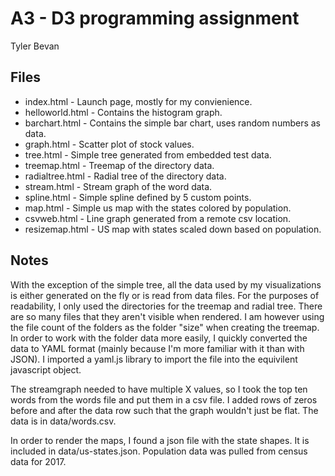 # A3 - D3 programming assignment
Tyler Bevan

## Files
 - index.html - Launch page, mostly for my convienience.
 - helloworld.html - Contains the histogram graph.
 - barchart.html - Contains the simple bar chart, uses random numbers as data.
 - graph.html - Scatter plot of stock values.
 - tree.html - Simple tree generated from embedded test data.
 - treemap.html - Treemap of the directory data.
 - radialtree.html - Radial tree of the directory data.
 - stream.html - Stream graph of the word data.
 - spline.html - Simple spline defined by 5 custom points.
 - map.html - Simple us map with the states colored by population.
 - csvweb.html - Line graph generated from a remote csv location.
 - resizemap.html - US map with states scaled down based on population.

## Notes
With the exception of the simple tree, all the data used by my visualizations is either generated on the fly or is read from data files. For the purposes of readability, I only used the directories for the treemap and radial tree. There are so many files that they aren't visible when rendered. I am however using the file count of the folders as the folder "size" when creating the treemap. In order to work with the folder data more easily, I quickly converted the data to YAML format (mainly because I'm more familiar with it than with JSON). I imported a yaml.js library to import the file into the equivilent javascript object.

The streamgraph needed to have multiple X values, so I took the top ten words from the words file and put them in a csv file. I added rows of zeros before and after the data row such that the graph wouldn't just be flat. The data is in data/words.csv.

In order to render the maps, I found a json file with the state shapes. It is included in data/us-states.json. Population data was pulled from census data for 2017.
